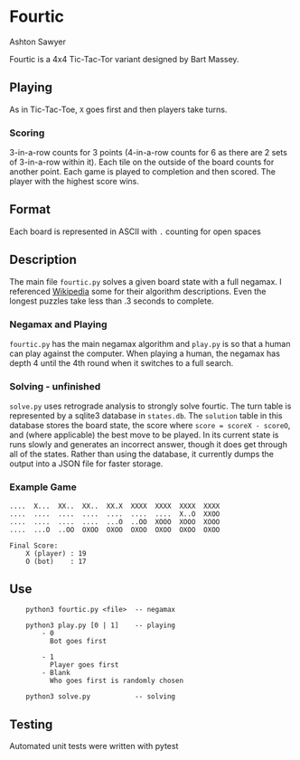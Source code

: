 # Fourtic
Ashton Sawyer

Fourtic is a 4x4 Tic-Tac-Tor variant designed by Bart Massey. 

## Playing
As in Tic-Tac-Toe, `X` goes first and then players take turns.

### Scoring
3-in-a-row counts for 3 points (4-in-a-row counts for 6 as
there are 2 sets of 3-in-a-row within it). Each tile on the outside of the board 
counts for another point. Each game is played to completion and then scored. The
player with the highest score wins.

## Format
Each board is represented in ASCII with `.` counting for open spaces

## Description
The main file `fourtic.py` solves a given board state with a full negamax.
I referenced [Wikipedia](https://en.wikipedia.org/wiki/Negamax) 
some for their algorithm descriptions. Even
the longest puzzles take less than .3 seconds to complete. 

### Negamax and Playing
`fourtic.py` has the main negamax algorithm and `play.py` is so that a human can play against
the computer. When playing a human, the negamax has depth 4 until the 4th round when it switches
to a full search. 

### Solving - unfinished
`solve.py` uses retrograde analysis to strongly solve fourtic. The turn table is represented
by a sqlite3 database in `states.db`. The `solution` table in this database stores the 
board state, the score where `score = scoreX - scoreO`, and (where applicable) the best move
to be played. In its current state is runs slowly and generates an incorrect answer, though it 
does get through all of the states. Rather than using the database, it currently dumps the output
into a JSON file for faster storage.


### Example Game
```
....  X...  XX..  XX..  XX.X  XXXX  XXXX  XXXX  XXXX
....  ....  ....  ....  ....  ....  ....  X..O  XXOO
....  ....  ....  ....  ...O  ..OO  XOOO  XOOO  XOOO
....  ...O  ..OO  OXOO  OXOO  OXOO  OXOO  OXOO  OXOO

Final Score:
	X (player) : 19
	O (bot)    : 17
```


## Use
```
	python3 fourtic.py <file>  -- negamax

	python3 play.py [0 | 1]    -- playing
		- 0 
		  Bot goes first

		- 1
		  Player goes first
		- Blank
		  Who goes first is randomly chosen

	python3 solve.py           -- solving
```

## Testing
Automated unit tests were written with pytest
